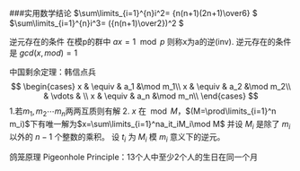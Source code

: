 ###实用数学结论
$\sum\limits_{i=1}^{n}i^2= {n(n+1)(2n+1)\over6} $
$\sum\limits_{i=1}^{n}i^3= ({n(n+1)\over2})^2 $

逆元存在的条件
在模p的群中 $ax=1\mod p$ 则称x为a的逆(inv).
逆元存在的条件是 $gcd(x,mod)=1$

中国剩余定理：韩信点兵
$$
\begin{cases}  
x & \equiv &  a_1  &\mod m_1\\
x & \equiv &  a_2  &\mod m_2\\
  & \vdots &    \\
x & \equiv &  a_n  &\mod m_n\\ 
\end{cases}
$$
1.若$m_1,m_2 \cdots m_n$两两互质则有解
2. $x$ 在$\mod M$，$(M=\prod\limits_{i=1}^n m_i)$下有唯一解为$x=\sum\limits_{i=1}^na_it_iM_i\mod M$
并设 $M_i$ 是除了 $m_i$ 以外的 $n-1$ 个整数的乘积。
设 $t_i$ 为 $M_i$ 模 $m_i$ 意义下的逆元。

鸽笼原理 Pigeonhole Principle：13个人中至少2个人的生日在同一个月